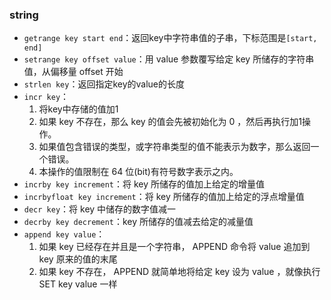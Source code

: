 ### string
* `getrange key start end`：返回key中字符串值的子串，下标范围是`[start, end]`  
* `setrange key offset value`：用 value 参数覆写给定 key 所储存的字符串值，从偏移量 offset 开始  
* `strlen key`：返回指定key的value的长度   
* `incr key`：   
    1. 将key中存储的值加1
    2. 如果 key 不存在，那么 key 的值会先被初始化为 0 ，然后再执行加1操作。
    3. 如果值包含错误的类型，或字符串类型的值不能表示为数字，那么返回一个错误。
    4. 本操作的值限制在 64 位(bit)有符号数字表示之内。
* `incrby key increment`：将 key 所储存的值加上给定的增量值  
* `incrbyfloat key increment`：将 key 所储存的值加上给定的浮点增量值  
* `decr key`：将 key 中储存的数字值减一
* `decrby key decrement`：key 所储存的值减去给定的减量值  
* `append key value`：
    1. 如果 key 已经存在并且是一个字符串， APPEND 命令将 value 追加到 key 原来的值的末尾
    2. 如果 key 不存在， APPEND 就简单地将给定 key 设为 value ，就像执行 SET key value 一样